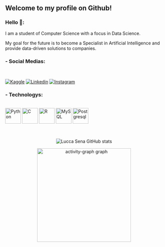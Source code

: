 ## Welcome to my profile on Github!

### Hello 👋:

<p>I am a student of Computer Science with a focus in Data Science.</p>
<p>My goal for the future is to become a Specialist in Artificial Intelligence and provide data-driven solutions to companies.</p>

### - Social Medias:

<div style="display: inline_block"><br>

  [![Kaggle](https://img.shields.io/badge/Kaggle-20BEFF?style=for-the-badge&logo=Kaggle&logoColor=white)](https://www.kaggle.com/luccasena)
  [![Linkedin](https://img.shields.io/badge/LinkedIn-0077B5?style=for-the-badge&logo=linkedin&logoColor=white)](https://www.linkedin.com/in/lucca-sena-497478303/)
  [![Instagram](https://img.shields.io/badge/Instagram-E4405F?style=for-the-badge&logo=instagram&logoColor=white)](https://www.instagram.com/luccasenab/)

</div>

### - Technologys: 

<div style="display: inline_block"><br>
  <img align="center" alt="Python" height="50" width="50" src="https://cdn.jsdelivr.net/gh/devicons/devicon@latest/icons/python/python-original.svg">
  <img align="center" alt="C" height="50" width="50" src="https://cdn.jsdelivr.net/gh/devicons/devicon@latest/icons/c/c-original.svg">
  <img align="center" alt="R" height="50" width="50" src="https://cdn.jsdelivr.net/gh/devicons/devicon@latest/icons/r/r-original.svg">
  <img align="center" alt="MySQL" height="50" width="50" src="https://cdn.jsdelivr.net/gh/devicons/devicon@latest/icons/mysql/mysql-original.svg">
  <img align="center" alt="Postgresql" height="50" width="50" src="https://cdn.jsdelivr.net/gh/devicons/devicon@latest/icons/postgresql/postgresql-original.svg">
</div>

<br>
<br>

<div align='center'>
  
  ![Lucca Sena GitHub stats](https://github-readme-stats.vercel.app/api?username=luccasena&show_icons=true&theme=transparent)

  <img src="https://github-readme-activity-graph.vercel.app/graph?username=luccasena&radius=16&theme=tokyo-night&area=true&order=5" height="300" alt="activity-graph graph"  />
  
</div>       







